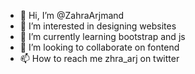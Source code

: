 - 👋 Hi, I’m @ZahraArjmand
- 👀 I’m interested in designing websites
- 🌱 I’m currently learning bootstrap and js 
- 💞️ I’m looking to collaborate on fontend 
- 📫 How to reach me zhra_arj on twitter 

<!---
ZahraArjmand/ZahraArjmand is a ✨ special ✨ repository because its `README.md` (this file) appears on your GitHub profile.
You can click the Preview link to take a look at your changes.
--->
